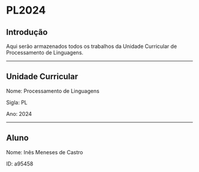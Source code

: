 # PL2024

## Introdução

Aqui serão armazenados todos os trabalhos da Unidade Curricular de Processamento de Linguagens.

_________________________________
## Unidade Curricular

Nome: Processamento de Linguagens

Sigla: PL

Ano: 2024
_________________________________

## Aluno

Nome: Inês Meneses de Castro

ID: a95458
